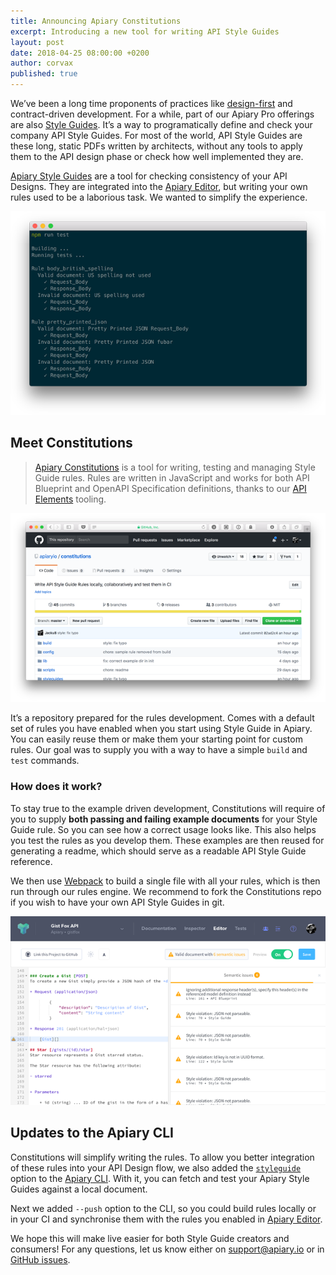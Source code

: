 ```yaml
---
title: Announcing Apiary Constitutions
excerpt: Introducing a new tool for writing API Style Guides
layout: post
date: 2018-04-25 08:00:00 +0200
author: corvax
published: true
---
```

 
We’ve been a long time proponents of practices like [design-first](https://apiary.io/how-to-build-api) and contract-driven development. For a while, part of our Apiary Pro offerings are also [Style Guides](https://help.apiary.io/tools/style-guide/). It’s a way to programatically define and check your company API Style Guides. For most of the world, API Style Guides are these long, static PDFs written by architects, without any tools to apply them to the API design phase or check how well implemented they are.

[Apiary Style Guides](https://help.apiary.io/tools/style-guide/) are a tool for checking consistency of your API Designs. They are integrated into the [Apiary Editor](https://help.apiary.io/tools/apiary-editor/), but writing your own rules used to be a laborious task. We wanted to simplify the experience.

![Constitutions test runner](/images/2018-04-25-Constitutions/constitutions-test.png)

## Meet Constitutions
> [Apiary Constitutions](https://github.com/apiaryio/constitutions) is a tool for writing, testing and managing Style Guide rules. Rules are written in JavaScript and works for both API Blueprint and OpenAPI Specification definitions, thanks to our [API Elements](http://apielements.org/) tooling.

[![Apiary Constitutions repository](/images/2018-04-25-Constitutions/constitutions-repo.png)](https://github.com/apiaryio/constitutions)

It’s a repository prepared for the rules development. Comes with a default set of rules you have enabled when you start using Style Guide in Apiary. You can easily reuse them or make them your starting point for custom rules. Our goal was to supply you with a way to have a simple `build` and `test` commands.

### How does it work?
To stay true to the example driven development, Constitutions will require of you to supply **both passing and failing example documents** for your Style Guide rule. So you can see how a correct usage looks like. This also helps you test the rules as you develop them. These examples are then reused for generating a readme, which should serve as a readable API Style Guide reference.

We then use [Webpack](https://webpack.js.org) to build a single file with all your rules, which is then run through our rules engine. We recommend to fork the Constitutions repo if you wish to have your own API Style Guides in git.

![Apiary Style Guide](/images/2018-04-25-Constitutions/apiary-style-guide.png)

## Updates to the Apiary CLI
Constitutions will simplify writing the rules. To allow you better integration of these rules into your API Design flow, we also added the [`styleguide`](https://help.apiary.io/tools/apiary-cli/#using-apiary-style-guide) option to the [Apiary CLI](https://github.com/apiaryio/apiary-client). With it, you can fetch and test your Apiary Style Guides against a local document. 

Next we added `--push` option to the CLI, so you could build rules locally or in your CI and synchronise them with the rules you enabled in [Apiary Editor](https://help.apiary.io/tools/apiary-editor/).

We hope this will make live easier for both Style Guide creators and consumers! For any questions, let us know either on [support@apiary.io](mailto:support@apiary.io) or in [GitHub issues](https://github.com/apiaryio/constitutions/issues).
